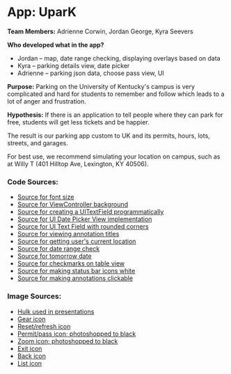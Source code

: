 # App: UparK

**Team Members:** Adrienne Corwin, Jordan George, Kyra Seevers

**Who developed what in the app?**
- Jordan – map, date range checking, displaying overlays based on data
- Kyra – parking details view, date picker
- Adrienne – parking json data, choose pass view, UI

**Purpose:** Parking on the University of Kentucky's campus is very complicated and hard for students to remember and follow which leads to a lot of anger and frustration.

**Hypothesis:** If there is an application to tell people where they can park for free, students will get less tickets and be happier.

The result is our parking app custom to UK and its permits, hours, lots, streets, and garages.

For best use, we recommend simulating your location on campus, such as at Willy T (401 Hilltop Ave, Lexington, KY 40506).

### Code Sources:
- [Source for font size](https://stackoverflow.com/questions/28742018/swift-increase-font-size-of-the-uitextview-how)
- [Source for ViewController background](https://stackoverflow.com/questions/29759224/change-background-color-of-viewcontroller-swift-single-view-application/29759262)
- [Source for creating a UITextField programmatically](https://stackoverflow.com/questions/2728354/add-uitextfield-on-uiview-programmatically)
- [Source for UI Date Picker View implementation](https://www.youtube.com/watch?v=aa-lNWUVY7g)
- [Source for UI Text Field with rounded corners](https://stackoverflow.com/questions/13717007/uitextfield-rounded-corner-issue)
- [Source for viewing annotation titles](https://stackoverflow.com/questions/37320485/swift-how-to-get-information-from-a-custom-annotation-on-clicked)
- [Source for getting user's current location](https://stackoverflow.com/questions/25296691/get-users-current-location-coordinates)
- [Source for date range check](https://stackoverflow.com/questions/29652771/how-to-check-if-time-is-within-a-specific-range-in-swift/39499504#)
- [Source for tomorrow date](https://stackoverflow.com/questions/44009804/swift-3-how-to-get-date-for-tomorrow-and-yesterday-take-care-special-case-ne)
- [Source for checkmarks on table view](https://www.youtube.com/watch?v=5MZ-WJuSdpg)
- [Source for making status bar icons white](https://stackoverflow.com/questions/38740648/how-to-set-status-bar-style-in-swift-3)
- [Source for making annotations clickable](https://www.hackingwithswift.com/example-code/location/how-to-add-annotations-to-mkmapview-using-mkpointannotation-and-mkpinannotationview)

### Image Sources:
- [Hulk used in presentations](https://www.google.com/search?safe=strict&client=firefox-b-1-ab&biw=1440&bih=781&tbm=isch&sa=1&ei=FcbVW-OoEMzMjwS26JTQCQ&q=hulk&oq=hulk&gs_l=img.3..0i67l2j0j0i67j0l3j0i67l2j0.32104.32571..32783...0.0..0.168.331.3j1......1....1..gws-wiz-img.......35i39.0EZpNXHRQe4#imgrc=IuSm1zmzoiIeoM)
- [Gear icon](https://www.iconfinder.com/icons/192450/settings_icon)
- [Reset/refresh icon](https://www.kisspng.com/png-computer-icons-android-synchronization-refresh-ico-2670652/)
- [Permit/pass icon; photoshopped to black](https://uknow.uky.edu/sites/default/files/styles/uknow_story_image/public/externals/ec8f40452989ecb2a59ab6a53d26a1c6.jpg)
- [Zoom icon; photoshopped to black](http://chittagongit.com/icon/navigation-icon-png-25.html)
- [Exit icon](https://openclipart.org/image/2400px/svg_to_png/242814/close_icon_black.png)
- [Back icon]()
- [List icon]()
